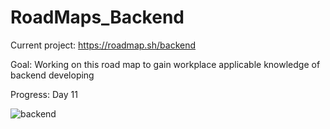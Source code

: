 # RoadMaps_Backend

Current project: https://roadmap.sh/backend

Goal: Working on this road map to gain workplace applicable knowledge of backend developing

Progress: Day 11


![backend](https://user-images.githubusercontent.com/33307642/113805809-6c7ee280-971e-11eb-980f-f9002ec53288.png)
